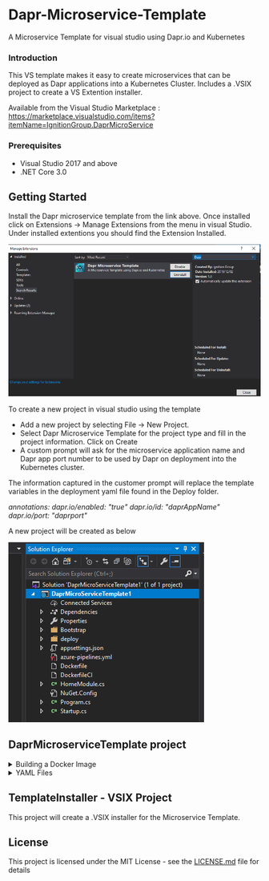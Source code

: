 # Dapr-Microservice-Template
A Microservice Template for visual studio using Dapr.io and Kubernetes

### Introduction ###
This VS template makes it easy to create microservices that can be deployed as Dapr applications into a Kubernetes Cluster.
Includes a .VSIX project to create a VS Extention installer.

Available from the Visual Studio Marketplace : https://marketplace.visualstudio.com/items?itemName=IgnitionGroup.DaprMicroService

### Prerequisites
* Visual Studio 2017 and above
* .NET Core 3.0

## Getting Started
Install the Dapr microservice template from the link above.
Once installed click on Extensions -> Manage Extensions from the menu in visual Studio.
Under installed extentions you should find the Extension Installed. 

![VS Dapr template Extension](Screenshots/Extension.PNG)

To create a new project in visual studio using the template
* Add a new project by selecting File -> New Project.
* Select Dapr Microservice Template for the project type and fill in the project information. Click on Create
* A custom prompt will ask for the microservice application name and Dapr app port number to be used by Dapr on deployment into the Kubernetes cluster.

The information captured in the customer prompt will replace the template variables in the deployment yaml file found in the Deploy folder.


*annotations:
        dapr.io/enabled: "true"
        dapr.io/id: "$daprAppName$"
        dapr.io/port: "$daprport$"*

A new project will be created as below

![Microservice Project](Screenshots/newproject.PNG)

## DaprMicroserviceTemplate project ##
<details>
  <summary>Building a Docker Image</summary>
  <p>DockerFile - Contains the commands to build a Docker image for the microservice.
</details>

<details>
  <summary>YAML Files</summary>
  <p>DaprMicroServiceTemplatedeploy.yaml - Contains the information for deployment into kubernetes cluster</p>
  <p>Azure-Pipelines.yaml - File used to Create the microservice Deployment pipeline for Micrsoft Azure Dev Ops</p>
</details>

## TemplateInstaller - VSIX Project ##
<p>This project will create a .VSIX installer for the Microservice Template. </p>

## License

This project is licensed under the MIT License - see the [LICENSE.md](LICENSE.md) file for details
